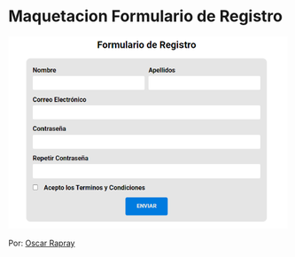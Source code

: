 # Maquetacion Formulario de Registro

![Maquetacion Formulario de Registro](https://raw.githubusercontent.com/oscarrapray/formulario-registro/master/img/formulario.png)

Por: [Oscar Rapray](https://github.com/oscarrapray)